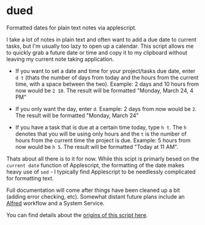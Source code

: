 dued
====

Formatted dates for plain text notes via applescript. 

I take a lot of notes in plain text and often want to add a due date to current tasks, but I'm usually too lazy to open up a calendar. This script allows me to quickly grab a future date or time and copy it to my clipboard without leaving my current note taking application. 

- If you want to set a date and time for your project/tasks due date, enter `d t` (thats the number of days from today and the hours from the current time, with a space between the two). Example: 2 days and 10 hours from now would be `2 10`. The result will be formatted "Monday, March 24, 4 PM"

- If you only want the day, enter `d`. Example: 2 days from now would be `2`. The result will be formatted "Monday, March 24"

- If you have a task that is due at a certain time today, type `h t`. The `h` denotes that you will be using only hours and the `t` is the number of hours from the current time the project is due. Example: 5 hours from now would be `h 5`. The result will be formatted "Today at 11 AM". 

Thats about all there is to it for now. While this scipt is primarly besed on the `current date` function of Applescript, the formatting of the date makes heavy use of `sed` - I typically find Applescript to be needlessly complicated for formatting text. 

Full documentation will come after things have been cleaned up a bit (adding error checking, etc). Somewhat distant future plans include an [Alfred](http://www.alfredapp.com/) workflow and a System Service.  

You can find details about the [origins of this script here](http://scriptogr.am/unforswearing/post/future-dates). 
